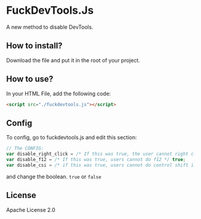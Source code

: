 # FuckDevTools.Js
A new method to disable DevTools.
## How to install?
Download the file and put it in the root of your project.
## How to use?
In your HTML File, add the following code:
```html
<script src="./fuckdevtools.js"></script>
```
## Config
To config, go to fuckdevtools.js and edit this section:
```js
// The CONFIG:
var disable_right_click = /* If this was true, the user cannot right click and if they do, they see alert DevTools? */ true;
var disable_f12 = /* If this was true, users cannot do f12 */ true;
var disable_csi = /* if this was true, users cannot do control shift i */ true;
```
and change the boolean. `true` or `false`
## License
Apache License 2.0

